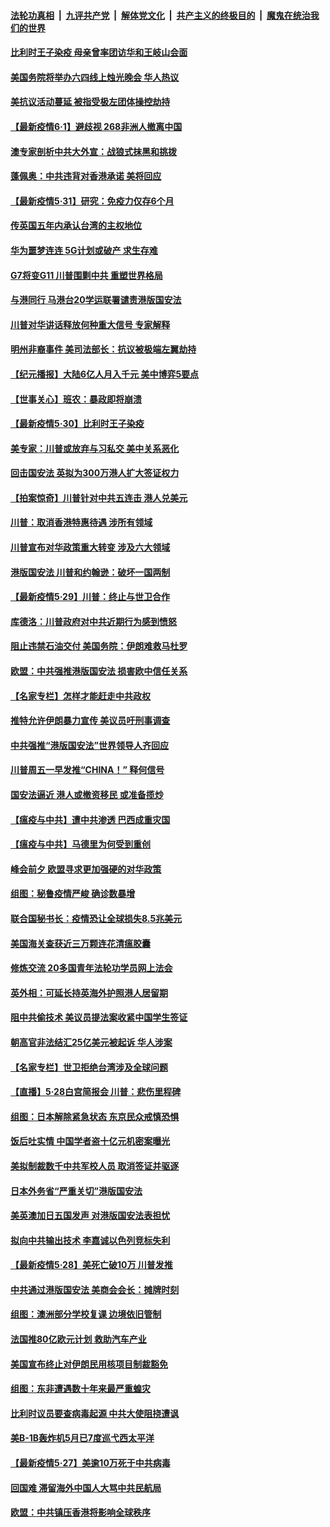 ####  [法轮功真相](../../../../basic/blob/master/README.md?t=06011101) &nbsp;|&nbsp; [九评共产党](../../../../9ping.md/blob/master/README.md?t=06011101) &nbsp;|&nbsp; [解体党文化](../../../../jtdwh.md/blob/master/README.md?t=06011101)  &nbsp;|&nbsp; [共产主义的终极目的](../../../../gczydzjmd.md/blob/master/README.md?t=06011101) &nbsp;|&nbsp; [魔鬼在统治我们的世界](../../../../mgztzwmdsj.md/blob/master/README.md?t=06011101) 

#### [比利时王子染疫 母亲曾率团访华和王岐山会面](../pages/nsc418/n12150938.md?t=06011101) 

#### [美国务院将举办六四线上烛光晚会 华人热议](../pages/nsc418/n12150834.md?t=06011101) 

#### [美抗议活动蔓延 被指受极左团体操控劫持](../pages/nsc418/n12150921.md?t=06011101) 

#### [【最新疫情6‧1】避歧视 268非洲人撤离中国](../pages/nsc418/n12144999.md?t=06011101) 

#### [澳专家剖析中共大外宣：战狼式抹黑和挑拨](../pages/nsc418/n12132036.md?t=06011101) 

#### [蓬佩奥：中共违背对香港承诺 美将回应](../pages/nsc418/n12150794.md?t=06011101) 

#### [【最新疫情5·31】研究：免疫力仅存6个月](../pages/nsc418/n12144985.md?t=06011101) 

#### [传英国五年内承认台湾的主权地位](../pages/nsc418/n12150292.md?t=06011101) 

#### [华为噩梦连连 5G计划或破产 求生存难](../pages/nsc418/n12147779.md?t=06011101) 

#### [G7将变G11 川普围剿中共 重塑世界格局](../pages/nsc418/n12149982.md?t=06011101) 

#### [与港同行 马港台20学运联署谴责港版国安法](../pages/nsc418/n12148935.md?t=06011101) 

#### [川普对华讲话释放何种重大信号 专家解释](../pages/nsc418/n12148937.md?t=06011101) 

#### [明州非裔事件 美司法部长：抗议被极端左翼劫持](../pages/nsc418/n12148963.md?t=06011101) 

#### [【纪元播报】大陆6亿人月入千元 美中博弈5要点](../pages/nsc418/n12148528.md?t=06011101) 

#### [【世事关心】班农：暴政即将崩溃](../pages/nsc418/n12147612.md?t=06011101) 

#### [【最新疫情5‧30】比利时王子染疫](../pages/nsc418/n12147607.md?t=06011101) 

#### [美专家：川普或放弃与习私交 美中关系恶化](../pages/nsc418/n12148709.md?t=06011101) 

#### [回击国安法 英拟为300万港人扩大签证权力](../pages/nsc418/n12148529.md?t=06011101) 

#### [【拍案惊奇】川普针对中共五连击 港人兑美元](../pages/nsc418/n12147569.md?t=06011101) 

#### [川普：取消香港特惠待遇 涉所有领域](../pages/nsc418/n12147143.md?t=06011101) 

#### [川普宣布对华政策重大转变 涉及六大领域](../pages/nsc418/n12147002.md?t=06011101) 

#### [港版国安法 川普和约翰逊：破坏一国两制](../pages/nsc418/n12147093.md?t=06011101) 

#### [【最新疫情5·29】川普：终止与世卫合作](../pages/nsc418/n12145153.md?t=06011101) 

#### [库德洛：川普政府对中共近期行为感到愤怒](../pages/nsc418/n12146911.md?t=06011101) 

#### [阻止违禁石油交付 美国务院：伊朗难救马杜罗](../pages/nsc418/n12146801.md?t=06011101) 

#### [欧盟：中共强推港版国安法 损害欧中信任关系](../pages/nsc418/n12146794.md?t=06011101) 

#### [【名家专栏】怎样才能赶走中共政权](../pages/nsc418/n12144998.md?t=06011101) 

#### [推特允许伊朗暴力宣传 美议员吁刑事调查](../pages/nsc418/n12146767.md?t=06011101) 

#### [中共强推“港版国安法”世界领导人齐回应](../pages/nsc418/n12146598.md?t=06011101) 

#### [川普周五一早发推“CHINA！” 释何信号](../pages/nsc418/n12146612.md?t=06011101) 

#### [国安法逼近 港人或撤资移民 或准备揽炒](../pages/nsc418/n12146423.md?t=06011101) 

#### [【瘟疫与中共】遭中共渗透 巴西成重灾国](../pages/nsc418/n12145608.md?t=06011101) 

#### [【瘟疫与中共】马德里为何受到重创](../pages/nsc418/n12145440.md?t=06011101) 

#### [峰会前夕 欧盟寻求更加强硬的对华政策](../pages/nsc418/n12146184.md?t=06011101) 

#### [组图：秘鲁疫情严峻 确诊数暴增](../pages/nsc418/n12145969.md?t=06011101) 

#### [联合国秘书长：疫情恐让全球损失8.5兆美元](../pages/nsc418/n12145808.md?t=06011101) 

#### [美国海关查获近三万颗连花清瘟胶囊](../pages/nsc418/n12144599.md?t=06011101) 

#### [修炼交流 20多国青年法轮功学员网上法会](../pages/nsc418/n12143515.md?t=06011101) 

#### [英外相：可延长持英海外护照港人居留期](../pages/nsc418/n12144272.md?t=06011101) 

#### [阻中共偷技术 美议员提法案收紧中国学生签证](../pages/nsc418/n12144572.md?t=06011101) 

#### [朝高官非法结汇25亿美元被起诉 华人涉案](../pages/nsc418/n12144464.md?t=06011101) 

#### [【名家专栏】世卫拒绝台湾涉及全球问题](../pages/nsc418/n12142167.md?t=06011101) 

#### [【直播】5·28白宫简报会 川普：悲伤里程碑](../pages/nsc418/n12143884.md?t=06011101) 

#### [组图：日本解除紧急状态 东京民众戒慎恐惧](../pages/nsc418/n12142518.md?t=06011101) 

#### [饭后吐实情 中国学者盗十亿元机密案曝光](../pages/nsc418/n12144198.md?t=06011101) 

#### [美拟制裁数千中共军校人员 取消签证并驱逐](../pages/nsc418/n12143427.md?t=06011101) 

#### [日本外务省“严重关切”港版国安法](../pages/nsc418/n12143590.md?t=06011101) 

#### [美英澳加日五国发声 对港版国安法表担忧](../pages/nsc418/n12144013.md?t=06011101) 

#### [拟向中共输出技术 李嘉诚以色列竞标失利](../pages/nsc418/n12143964.md?t=06011101) 

#### [【最新疫情5·28】美死亡破10万 川普发推](../pages/nsc418/n12141990.md?t=06011101) 

#### [中共通过港版国安法 美商会会长：摊牌时刻](../pages/nsc418/n12143249.md?t=06011101) 

#### [组图：澳洲部分学校复课 边境依旧管制](../pages/nsc418/n12140307.md?t=06011101) 

#### [法国推80亿欧元计划 救助汽车产业](../pages/nsc418/n12142500.md?t=06011101) 

#### [美国宣布终止对伊朗民用核项目制裁豁免](../pages/nsc418/n12142461.md?t=06011101) 

#### [组图：东非遭遇数十年来最严重蝗灾](../pages/nsc418/n12140802.md?t=06011101) 

#### [比利时议员要查病毒起源 中共大使阻挠遭讽](../pages/nsc418/n12141897.md?t=06011101) 

#### [美B-1B轰炸机5月已7度巡弋西太平洋](../pages/nsc418/n12141436.md?t=06011101) 

#### [【最新疫情5‧27】美逾10万死于中共病毒](../pages/nsc418/n12139052.md?t=06011101) 

#### [回国难 滞留海外中国人大骂中共民航局](../pages/nsc418/n12141087.md?t=06011101) 

#### [欧盟：中共镇压香港将影响全球秩序](../pages/nsc418/n12141055.md?t=06011101) 

